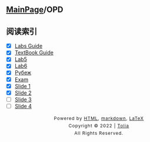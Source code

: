 ## [MainPage](../index.md)/OPD

## 阅读索引

- [x] [Labs Guide](LabRequests.md)
- [x] [TextBook Guide](Guide.md)
- [x] [Lab5](OPD_Lab_5/Lab5.md)
- [x] [Lab6](OPD_Lab_6/Lab6.md)
- [x] [Рубеж](Rubiesh.md)
- [x] [Exam](Exam.md)
- [x] [Slide 1](OPDpart1.md)
- [x] [Slide 2](OPDpart2.md)
- [ ] [Slide 3](OPDpart3.md)
- [ ] [Slide 4](OPDpart4.md)

<style type="text/css">
    #footer {
        position: relative;
        margin: 0 auto;
        line-height: 20px;
        text-align: center;
        font-size: 12px;
        letter-spacing: 1px;
    }
 
    .content {
        height: 1800px;
        width: 100%;
        text-align: center;
    }
</style>

<div id="footer">
    Powered by
    <a href="https://html5up.net">HTML</a>, 
    <a href="https://markdown.com.cn/">markdown</a>, 
    <a href="https://www.latex-project.org/">LaTeX</a>
    <br>
    Copyright © 2022 | 
    <a href="https://tolia-gh.github.io">Tolia</a>
    <br>
    All Rights Reserved.
    <br>
</div>